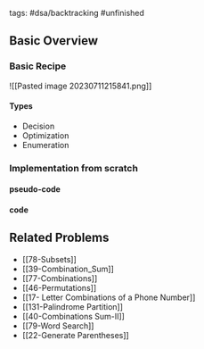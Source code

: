 tags: #dsa/backtracking #unfinished 


## Basic Overview

### Basic Recipe
![[Pasted image 20230711215841.png]]

#### Types
- Decision
- Optimization
- Enumeration

### Implementation from scratch
#### pseudo-code

#### code

## Related Problems
- [[78-Subsets]]
- [[39-Combination_Sum]]
- [[77-Combinations]]
- [[46-Permutations]]
- [[17- Letter Combinations of a Phone Number]]
- [[131-Palindrome Partition]]
- [[40-Combinations Sum-II]]
- [[79-Word Search]]
- [[22-Generate Parentheses]]



